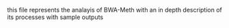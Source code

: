 this file represents the analayis of BWA-Meth with an in depth description of its processes with sample outputs
